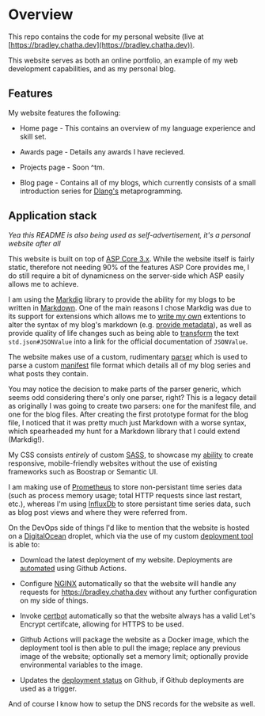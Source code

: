 # Overview

This repo contains the code for my personal website (live at [https://bradley.chatha.dev](https://bradley.chatha.dev)).

This website serves as both an online portfolio, an example of my web development capabilities, and as my personal blog.

## Features

My website features the following:

* Home page - This contains an overview of my language experience and skill set.

* Awards page - Details any awards I have recieved.

* Projects page - Soon ^tm.

* Blog page - Contains all of my blogs, which currently consists of a small introduction series for [Dlang's](https://dlang.org/) metaprogramming.

## Application stack

*Yea this README is also being used as self-advertisement, it's a personal website after all*

This website is built on top of [ASP Core 3.x](https://docs.microsoft.com/en-us/aspnet/core/?view=aspnetcore-3.1). While the website itself is
fairly static, therefore not needing 90% of the features ASP Core provides me, I do still require a bit of dynamicness on the server-side which ASP
easily allows me to achieve.

I am using the [Markdig](https://github.com/lunet-io/markdig) library to provide the ability for my blogs to be written in [Markdown](https://github.com/adam-p/markdown-here/wiki/Markdown-Cheatsheet).
One of the main reasons I chose Markdig was due to its support for extensions which allows me to [write my own](https://github.com/SealabJaster/PersonalWebsite/tree/master/PersonalWebsite/MarkdigExtentions)
extentions to alter the syntax of my blog's markdown (e.g. [provide metadata](https://github.com/SealabJaster/PersonalWebsite/blob/master/PersonalWebsite/MarkdigExtentions/BlogMetadata.cs)),
as well as provide quality of life changes such as being able to [transform](https://github.com/SealabJaster/PersonalWebsite/blob/master/PersonalWebsite/MarkdigExtentions/AutoStdLink.cs)
the text `std.json#JSONValue` into a link for the official documentation of `JSONValue`.

The website makes use of a custom, rudimentary [parser](https://github.com/SealabJaster/PersonalWebsite/tree/master/PersonalWebsite/BcBlog) which is used to parse a custom
[manifest](https://github.com/SealabJaster/PersonalWebsite/blob/master/PersonalWebsite/wwwroot/blogs/manifest.bcm) file format which details all of my blog series and what posts
they contain.

You may notice the decision to make parts of the parser generic, which seems odd considering there's only one parser, right?
This is a legacy detail as originally I was going to create two parsers: one for the manifest file, and one for the blog files. After creating the first prototype format for the blog file,
I noticed that it was pretty much just Markdown with a worse syntax, which spearheaded my hunt for a Markdown library that I could extend (Markdig!).

My CSS consists *entirely* of custom [SASS](https://sass-lang.com/), to showcase my [ability](https://github.com/SealabJaster/PersonalWebsite/tree/master/PersonalWebsite/Styles) to create responsive,
mobile-friendly websites without the use of existing frameworks such as Boostrap or Semantic UI.

I am making use of [Prometheus](https://prometheus.io/) to store non-persistant time series data (such as process memory usage; total HTTP requests since last restart, etc.), whereas I'm using [InfluxDb](https://www.influxdata.com/) to store persistant time series data, such as blog post views and where they were referred from.

On the DevOps side of things I'd like to mention that the website is hosted on a [DigitalOcean](https://www.digitalocean.com/) droplet,
which via the use of my custom [deployment tool](https://github.com/Aim-Educational/AimCLITool) is able to:

* Download the latest deployment of my website. Deployments are [automated](https://github.com/SealabJaster/PersonalWebsite/blob/master/.github/workflows/dockerimage.yml) using Github Actions.

* Configure [NGINX](http://nginx.org/) automatically so that the website will handle any requests for https://bradley.chatha.dev without any further configuration on my side of things.

* Invoke [certbot](https://certbot.eff.org/) automatically so that the website always has a valid Let's Encrypt certifcate, allowing for HTTPS to be used.

* Github Actions will package the website as a Docker image, which the deployment tool is then able to pull the image; replace any previous image of the website; optionally set a memory limit; optionally provide environmental variables to the image.

* Updates the [deployment status](https://github.com/SealabJaster/PersonalWebsite/deployments/) on Github, if Github deployments are used as a trigger.

And of course I know how to setup the DNS records for the website as well.
